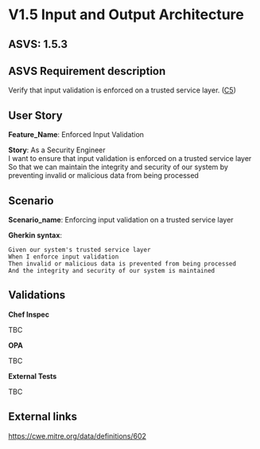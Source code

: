 # V1.5 Input and Output Architecture

## ASVS: 1.5.3

## ASVS Requirement description

Verify that input validation is enforced on a trusted service
layer.
([C5](https://owasp.org/www-project-proactive-controls/#div-numbering))

## User Story

**Feature_Name**: Enforced Input Validation

**Story**:
As a Security Engineer\
I want to ensure that input validation is enforced on a trusted service layer\
So that we can maintain the integrity and security of our system by preventing invalid or malicious
data from being processed

## Scenario

**Scenario_name**: Enforcing input validation on a trusted service layer

**Gherkin syntax**:

```gherkin
Given our system's trusted service layer
When I enforce input validation
Then invalid or malicious data is prevented from being processed
And the integrity and security of our system is maintained
```

## Validations

**Chef Inspec**

TBC

**OPA**

TBC

**External Tests**

TBC

## External links
<https://cwe.mitre.org/data/definitions/602>